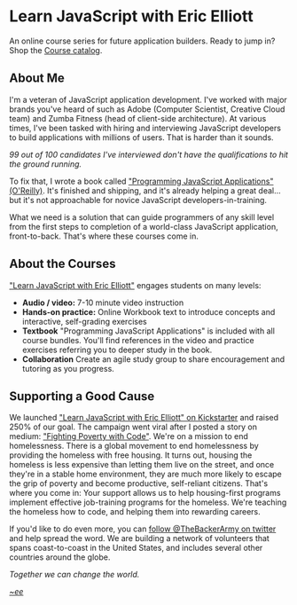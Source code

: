 Learn JavaScript with Eric Elliott
==================================

An online course series for future application builders. Ready to jump in? Shop the [Course catalog](http://learn-javascript.ericelliott.me/programming-javascript-applications/).


## About Me

I'm a veteran of JavaScript application development. I've worked with major brands you've heard of such as Adobe (Computer Scientist, Creative Cloud team) and Zumba Fitness (head of client-side architecture). At various times, I've been tasked with hiring and interviewing JavaScript developers to build applications with millions of users. That is harder than it sounds.

*99 out of 100 candidates I've interviewed don't have the qualifications to hit the ground running.*

To fix that, I wrote a book called ["Programming JavaScript Applications" (O'Reilly)](http://learn-javascript.ericelliott.me/programming-javascript-applications/). It's finished and shipping, and it's already helping a great deal... but it's not approachable for novice JavaScript developers-in-training.

What we need is a solution that can guide programmers of any skill level from the first steps to completion of a world-class JavaScript application, front-to-back. That's where these courses come in.


## About the Courses

["Learn JavaScript with Eric Elliott"](http://learn-javascript.ericelliott.me/programming-javascript-applications/) engages students on many levels:

* **Audio / video:** 7-10 minute video instruction
* **Hands-on practice:** Online Workbook text to introduce concepts and interactive, self-grading exercises
* **Textbook** "Programming JavaScript Applications" is included with all course bundles. You'll find references in the video and practice exercises referring you to deeper study in the book.
* **Collaboration** Create an agile study group to share encouragement and tutoring as you progress.


## Supporting a Good Cause

We launched ["Learn JavaScript with Eric Elliott" on Kickstarter](https://www.kickstarter.com/projects/ericelliott/learn-javascript) and raised 250% of our goal. The campaign went viral after I posted a story on medium: ["Fighting Poverty with Code"](https://medium.com/the-backer-army/fighting-poverty-with-code-d1ed3ebd982d). We're on a mission to end homelessness. There is a global movement to end homelessness by providing the homeless with free housing. It turns out, housing the homeless is less expensive than letting them live on the street, and once they're in a stable home environment, they are much more likely to escape the grip of poverty and become productive, self-reliant citizens. That's where you come in: Your support allows us to help housing-first programs implement effective job-training programs for the homeless. We're teaching the homeless how to code, and helping them into rewarding careers.

If you'd like to do even more, you can [follow @TheBackerArmy on twitter](https://twitter.com/thebackerarmy) and help spread the word. We are building a network of volunteers that spans coast-to-coast in the United States, and includes several other countries around the globe.



*Together we can change the world.*

*[~ee](http://twitter.com/_ericelliott)*
